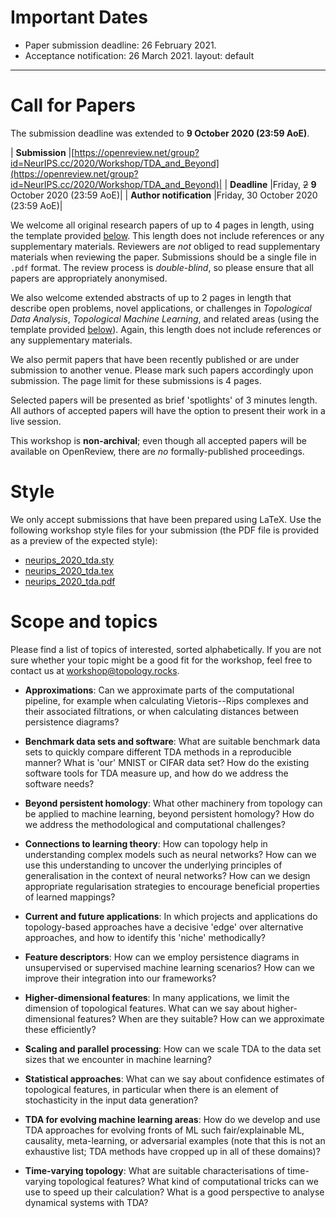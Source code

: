 # Important Dates

- Paper submission deadline: 26 February 2021.
- Acceptance notification: 26 March 2021.
layout: default
---

# Call for Papers

The submission deadline was extended to **9 October 2020 (23:59 AoE)**.

| **Submission**          |[https://openreview.net/group?id=NeurIPS.cc/2020/Workshop/TDA_and_Beyond](https://openreview.net/group?id=NeurIPS.cc/2020/Workshop/TDA_and_Beyond)|
| **Deadline**            |Friday,  ~~2~~ **9** October 2020 (23:59 AoE)|
| **Author notification** |Friday, 30 October 2020 (23:59 AoE)|

We welcome all original research papers of up to 4 pages in length,
using the template provided [below](#style). This length does not include
references or any supplementary materials. Reviewers are *not* obliged
to read supplementary materials when reviewing the paper.  Submissions
should be a single file in `.pdf` format. The review process is
*double-blind*, so please ensure that all papers are appropriately
anonymised.

We also welcome extended abstracts of up to 2 pages in length that
describe open problems, novel applications, or challenges in
*Topological Data Analysis*, *Topological Machine Learning*, and related
areas&nbsp;(using the template provided [below](#style)). Again, this length does
not include references or any supplementary materials.

We also permit papers that have been recently published or are under
submission to another venue. Please mark such papers accordingly upon
submission. The page limit for these submissions is 4 pages.

Selected papers will be presented as brief 'spotlights' of 3 minutes length.
All authors of accepted papers will have the option to present their work in a live session.

This workshop is **non-archival**; even though all accepted papers will be
available on OpenReview, there are *no* formally-published proceedings.

# Style

We only accept submissions that have been prepared using LaTeX. Use the
following workshop style files for your submission (the PDF file is
provided as a preview of the expected style):

- [neurips_2020_tda.sty](/assets/neurips_2020_tda.sty)
- [neurips_2020_tda.tex](/assets/neurips_2020_tda.tex)
- [neurips_2020_tda.pdf](/assets/neurips_2020_tda.pdf)

# Scope and topics

Please find a list of topics of interested, sorted alphabetically. If
you are not sure whether your topic might be a good fit for the
workshop, feel free to contact us at [workshop@topology.rocks](mailto:workshop@topology.rocks).

-   **Approximations**: Can we approximate parts of the computational
    pipeline, for example when calculating Vietoris--Rips complexes and
    their associated filtrations, or when calculating distances between
    persistence diagrams?

-   **Benchmark data sets and software**: What are suitable benchmark
    data sets to quickly compare different TDA methods in a reproducible
    manner? What is 'our' MNIST or CIFAR data set? How do the existing
    software tools for TDA measure up, and how do we address the
    software needs?

-   **Beyond persistent homology**: What other machinery from topology
    can be applied to machine learning, beyond persistent homology? How
    do we address the methodological and computational challenges?

-   **Connections to learning theory**: How can topology help in
    understanding complex models such as neural networks? How can we use
    this understanding to uncover the underlying principles of
    generalisation in the context of neural networks? How can we design
    appropriate regularisation strategies to encourage beneficial
    properties of learned mappings?

-   **Current and future applications**: In which projects and
    applications do topology-based approaches have a decisive 'edge' over
    alternative approaches, and how to identify this 'niche'
    methodically?

-   **Feature descriptors**: How can we employ persistence diagrams in
    unsupervised or supervised machine learning scenarios? How can we
    improve their integration into our frameworks?

-   **Higher-dimensional features**: In many applications, we limit the
    dimension of topological features. What can we say about
    higher-dimensional features? When are they suitable? How can we
    approximate these efficiently?

-   **Scaling and parallel processing**: How can we scale TDA to the
    data set sizes that we encounter in machine learning?

-   **Statistical approaches**: What can we say about confidence
    estimates of topological features, in particular when there is an
    element of stochasticity in the input data generation?

-   **TDA for evolving machine learning areas**: How do we develop and
    use TDA approaches for evolving fronts of ML such fair/explainable
    ML, causality, meta-learning, or adversarial examples (note that
    this is not an exhaustive list; TDA methods have cropped up in all
    of these domains)?

-   **Time-varying topology**: What are suitable characterisations of
    time-varying topological features? What kind of computational tricks
    can we use to speed up their calculation? What is a good perspective
    to analyse dynamical systems with TDA?

